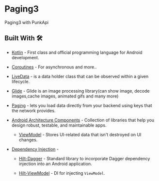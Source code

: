 # Paging3
Paging3 with PunkApi


## Built With 🛠

- [Kotlin](https://kotlinlang.org/) - First class and official programming language for Android development.

- [Coroutines](https://kotlinlang.org/docs/reference/coroutines-overview.html) - For asynchronous and more..

- [LiveData](https://developer.android.com/topic/libraries/architecture/livedata) - is a data holder class that can be observed within a given lifecycle.

- [Glide](https://github.com/bumptech/glide) - Glide is an image processing library(can show image, decode images,cache images, animated gifs and many more)

- [Paging](https://developer.android.com/topic/libraries/architecture/paging/v3-overview) - lets you load data directly from your backend using keys that the network provides.

- [Android Architecture Components](https://developer.android.com/topic/libraries/architecture) - Collection of libraries that help you design robust, testable, and maintainable apps.

  - [ViewModel](https://developer.android.com/topic/libraries/architecture/viewmodel) - Stores UI-related data that isn't destroyed on UI changes.

- [Dependency Injection](https://developer.android.com/training/dependency-injection) -
  - [Hilt-Dagger](https://dagger.dev/hilt/) - Standard library to incorporate Dagger dependency injection into an Android application.

  - [Hilt-ViewModel](https://developer.android.com/training/dependency-injection/hilt-jetpack) - DI for injecting `ViewModel`.
